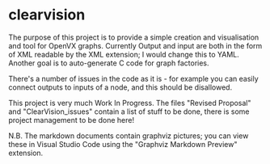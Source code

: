 # clearvision

The purpose of this project is to provide a simple creation and visualisation and tool for OpenVX graphs.
Currently Output and input are both in the form of XML readable by the XML extension; I would change this to YAML.
Another goal is to auto-generate C code for graph factories.

There's a number of issues in the code as it is - for example you can easily connect outputs to inputs of a node, and this should be disallowed.

This project is very much Work In Progress. The files "Revised Proposal" and "ClearVision_issues" contain a list of stuff to be done, there is some project management to be done here!

N.B. The markdown documents contain graphviz pictures; you can view these in Visual Studio Code using the "Graphviz Markdown Preview" extension.
